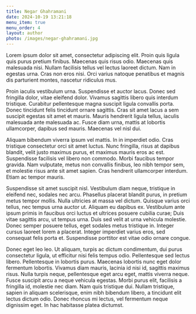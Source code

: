 ```yaml
---
title: Negar Ghahramani
date: 2024-10-19 13:21:18
menu_item: true
menu_order: 4
layout: author
photo: /images/negar-ghahramani.jpg
---
```


Lorem ipsum dolor sit amet, consectetur adipiscing elit. Proin quis ligula quis purus pretium finibus. Maecenas quis risus odio. Maecenas quis malesuada nisi. Nullam facilisis tellus vel lectus laoreet dictum. Nam in egestas urna. Cras non eros nisi. Orci varius natoque penatibus et magnis dis parturient montes, nascetur ridiculus mus.

Proin iaculis vestibulum urna. Suspendisse et auctor lacus. Donec sed fringilla dolor, vitae eleifend dolor. Vivamus sagittis libero quis interdum tristique. Curabitur pellentesque magna suscipit ligula convallis porta. Donec tincidunt felis tincidunt ornare sagittis. Cras sit amet lacus a sem suscipit egestas sit amet et mauris. Mauris hendrerit ligula tellus, iaculis malesuada ante malesuada ac. Fusce diam urna, mattis at lobortis ullamcorper, dapibus sed mauris. Maecenas vel nisl dui.

Aliquam bibendum viverra ipsum vel mattis. In in imperdiet odio. Cras tristique consectetur orci sit amet luctus. Nunc fringilla, risus at dapibus blandit, velit justo maximus purus, et maximus mauris eros ac est. Suspendisse facilisis vel libero non commodo. Morbi faucibus tempor gravida. Nam vulputate, metus non convallis finibus, leo nibh tempor sem, et molestie risus ante sit amet sapien. Cras hendrerit ullamcorper interdum. Etiam ac tempor mauris.

Suspendisse sit amet suscipit nisl. Vestibulum diam neque, tristique in eleifend nec, sodales nec arcu. Phasellus placerat blandit purus, in pretium metus tempor mollis. Nulla ultricies at massa vel dictum. Quisque varius orci tellus, nec tempus urna auctor ut. Aliquam eu dapibus ex. Vestibulum ante ipsum primis in faucibus orci luctus et ultrices posuere cubilia curae; Duis vitae sagittis arcu, ut tempus urna. Duis sed velit at urna vehicula molestie. Donec semper posuere tellus, eget sodales metus tristique in. Integer cursus laoreet lorem a placerat. Integer imperdiet varius eros, sed consequat felis porta et. Suspendisse porttitor est vitae odio ornare congue.

Donec eget leo leo. Ut aliquam, turpis ac dictum condimentum, dui purus consectetur ligula, ut efficitur nisi felis tempus odio. Pellentesque sed lectus libero. Pellentesque in lobortis purus. Maecenas lobortis nunc eget dolor fermentum lobortis. Vivamus diam mauris, lacinia id nisi id, sagittis maximus risus. Nulla turpis neque, pellentesque eget arcu eget, mattis viverra neque. Fusce suscipit arcu a neque vehicula egestas. Morbi purus elit, facilisis a fringilla id, molestie nec diam. Nam quis tristique dui. Nullam tristique, sapien in aliquam scelerisque, enim nibh bibendum libero, a tincidunt elit lectus dictum odio. Donec rhoncus mi lectus, vel fermentum neque dignissim eget. In hac habitasse platea dictumst.